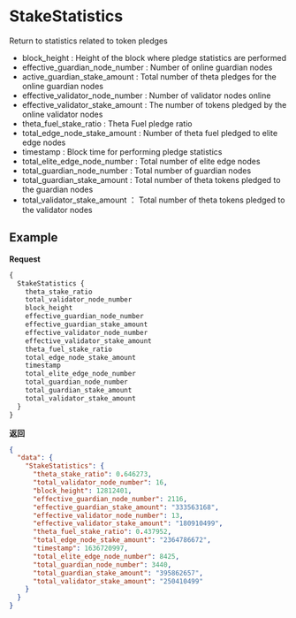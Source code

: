 # StakeStatistics
Return to statistics related to token pledges
* block_height : Height of the block where pledge statistics are performed 
* effective_guardian_node_number : Number of online guardian nodes
* active_guardian_stake_amount : Total number of theta pledges for the online guardian nodes
* effective_validator_node_number : Number of validator nodes online 
* effective_validator_stake_amount : The number of tokens pledged by the online validator nodes
* theta_fuel_stake_ratio : Theta Fuel pledge ratio
* total_edge_node_stake_amount : Number of theta fuel pledged to elite edge nodes
* timestamp : Block time for performing pledge statistics
* total_elite_edge_node_number : Total number of elite edge nodes
* total_guardian_node_number : Total number of guardian nodes
* total_guardian_stake_amount : Total number of theta tokens pledged to the guardian nodes
* total_validator_stake_amount ： Total number of theta tokens pledged to the validator nodes
## Example
**Request**
```graphql
{
  StakeStatistics {
    theta_stake_ratio
    total_validator_node_number
    block_height
    effective_guardian_node_number
    effective_guardian_stake_amount
    effective_validator_node_number
    effective_validator_stake_amount
    theta_fuel_stake_ratio
    total_edge_node_stake_amount
    timestamp
    total_elite_edge_node_number
    total_guardian_node_number
    total_guardian_stake_amount
    total_validator_stake_amount
  }
}
```
**返回**
```json
{
  "data": {
    "StakeStatistics": {
      "theta_stake_ratio": 0.646273,
      "total_validator_node_number": 16,
      "block_height": 12812401,
      "effective_guardian_node_number": 2116,
      "effective_guardian_stake_amount": "333563168",
      "effective_validator_node_number": 13,
      "effective_validator_stake_amount": "180910499",
      "theta_fuel_stake_ratio": 0.437952,
      "total_edge_node_stake_amount": "2364786672",
      "timestamp": 1636720997,
      "total_elite_edge_node_number": 8425,
      "total_guardian_node_number": 3440,
      "total_guardian_stake_amount": "395862657",
      "total_validator_stake_amount": "250410499"
    }
  }
}

```

  
  
  